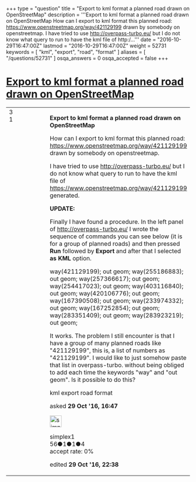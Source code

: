 +++
type = "question"
title = "Export to kml format a planned road drawn on OpenStreetMap"
description = '''Export to kml format a planned road drawn on OpenStreetMap How can I export to kml format this planned road: https://www.openstreetmap.org/way/421129199 drawn by somebody on openstreetmap. I have tried to use http://overpass-turbo.eu/ but I do not know what query to run to have the kml file of http:/...'''
date = "2016-10-29T16:47:00Z"
lastmod = "2016-10-29T16:47:00Z"
weight = 52731
keywords = [ "kml", "export", "road", "format" ]
aliases = [ "/questions/52731" ]
osqa_answers = 0
osqa_accepted = false
+++

<div class="headNormal">

# [Export to kml format a planned road drawn on OpenStreetMap](/questions/52731/export-to-kml-format-a-planned-road-drawn-on-openstreetmap)

</div>

<div id="main-body">

<div id="askform">

<table id="question-table" style="width:100%;">
<colgroup>
<col style="width: 50%" />
<col style="width: 50%" />
</colgroup>
<tbody>
<tr>
<td style="width: 30px; vertical-align: top"><div class="vote-buttons">
<span id="post-52731-upvote" class="ajax-command post-vote up" rel="nofollow" title="I like this post (click again to cancel)"> </span>
<div id="post-52731-score" class="post-score" title="current number of votes">
3
</div>
<span id="post-52731-downvote" class="ajax-command post-vote down" rel="nofollow" title="I dont like this post (click again to cancel)"> </span> <span id="favorite-mark" class="ajax-command favorite-mark" rel="nofollow" title="mark/unmark this question as favorite (click again to cancel)"> </span>
<div id="favorite-count" class="favorite-count">
1
</div>
</div></td>
<td><div id="item-right">
<div class="question-body">
<p><strong>Export to kml format a planned road drawn on OpenStreetMap</strong></p>
<p>How can I export to kml format this planned road: <a href="https://www.openstreetmap.org/way/421129199">https://www.openstreetmap.org/way/421129199</a> drawn by somebody on openstreetmap.</p>
<p>I have tried to use <a href="http://overpass-turbo.eu/">http://overpass-turbo.eu/</a> but I do not know what query to run to have the kml file of <a href="https://www.openstreetmap.org/way/421129199">https://www.openstreetmap.org/way/421129199</a> generated.</p>
<p><strong>UPDATE:</strong></p>
<p>Finally I have found a procedure. In the left panel of <a href="http://overpass-turbo.eu/">http://overpass-turbo.eu/</a> I wrote the sequence of commands you can see below (it is for a group of planned roads) and then pressed <strong>Run</strong> followed by <strong>Export</strong> and after that I selected <strong>as KML</strong> option.</p>
<p>way(421129199); out geom; way(255186883); out geom; way(257366617); out geom; way(254417023); out geom; way(403116840); out geom; way(420106776); out geom; way(167390508); out geom; way(233974332); out geom; way(167252854); out geom; way(283351409); out geom; way(283923219); out geom;</p>
<p>It works. The problem I still encounter is that I have a group of many planned roads like "421129199", this is, a list of numbers as "421129199". I would like to just somehow paste that list in overpass-turbo. without being obliged to add each time the keywords "way" and "out geom". Is it possible to do this?</p>
</div>
<div id="question-tags" class="tags-container tags">
<span class="post-tag tag-link-kml" rel="tag" title="see questions tagged &#39;kml&#39;">kml</span> <span class="post-tag tag-link-export" rel="tag" title="see questions tagged &#39;export&#39;">export</span> <span class="post-tag tag-link-road" rel="tag" title="see questions tagged &#39;road&#39;">road</span> <span class="post-tag tag-link-format" rel="tag" title="see questions tagged &#39;format&#39;">format</span>
</div>
<div id="question-controls" class="post-controls">
&#10;</div>
<div class="post-update-info-container">
<div class="post-update-info post-update-info-user">
<p>asked <strong>29 Oct '16, 16:47</strong></p>
<img src="https://secure.gravatar.com/avatar/87b667bd359ee898ecf29d0cd05337d8?s=32&amp;d=identicon&amp;r=g" class="gravatar" width="32" height="32" alt="simplex1&#39;s gravatar image" />
<p><span>simplex1</span><br />
<span class="score" title="56 reputation points">56</span><span title="1 badges"><span class="badge1">●</span><span class="badgecount">1</span></span><span title="1 badges"><span class="silver">●</span><span class="badgecount">1</span></span><span title="4 badges"><span class="bronze">●</span><span class="badgecount">4</span></span><br />
<span class="accept_rate" title="Rate of the user&#39;s accepted answers">accept rate:</span> <span title="simplex1 has no accepted answers">0%</span></p>
</div>
<div class="post-update-info post-update-info-edited">
<p><span> edited <strong>29 Oct '16, 22:38</strong> </span></p>
</div>
</div>
<div id="comments-container-52731" class="comments-container">
&#10;</div>
<div id="comment-tools-52731" class="comment-tools">
&#10;</div>
<div class="clear">
&#10;</div>
<div id="comment-52731-form-container" class="comment-form-container">
&#10;</div>
<div class="clear">
&#10;</div>
</div></td>
</tr>
</tbody>
</table>

</div>

</div>

